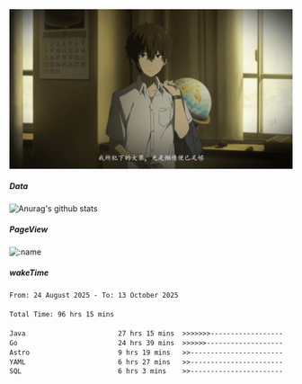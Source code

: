 
<img src="./static/index.jpg" alt="index">

##### Data

![Anurag's github stats](https://github-readme-stats.vercel.app/api?username=whyneh&show_icons=true&hide_border=ture&theme=tokyonight)

##### PageView
![:name](https://count.getloli.com/get/@:whyneh?theme=gelbooru)

##### wakeTime

<!--START_SECTION:waka-->

```txt
From: 24 August 2025 - To: 13 October 2025

Total Time: 96 hrs 15 mins

Java                       27 hrs 15 mins  >>>>>>>------------------   28.31 %
Go                         24 hrs 39 mins  >>>>>>-------------------   25.61 %
Astro                      9 hrs 19 mins   >>-----------------------   09.68 %
YAML                       6 hrs 27 mins   >>-----------------------   06.70 %
SQL                        6 hrs 3 mins    >>-----------------------   06.29 %
```

<!--END_SECTION:waka-->
